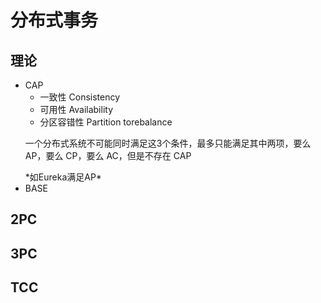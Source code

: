 # 分布式事务
## 理论
- CAP  
  - 一致性 Consistency
  - 可用性 Availability
  - 分区容错性 Partition torebalance
  <p>
  一个分布式系统不可能同时满足这3个条件，最多只能满足其中两项，要么 AP，要么 CP，要么 AC，但是不存在 CAP
  </p>
  *如Eureka满足AP*
- BASE

## 2PC
## 3PC
## TCC